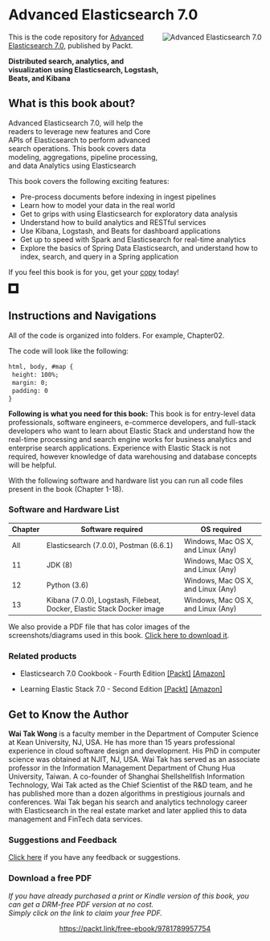 # Advanced Elasticsearch 7.0

<a href="https://www.packtpub.com/in/data/mastering-elasticsearch-7-0?utm_source=github&utm_medium=repository&utm_campaign="><img src="" alt="" height="256px" align="right"><img src="https://www.packtpub.com/media/catalog/product/cache/e4d64343b1bc593f1c5348fe05efa4a6/9/7/9781789957754-original.jpeg" alt="Advanced Elasticsearch 7.0" height="256px" align="right"></a>


This is the code repository for [Advanced Elasticsearch 7.0](https://www.packtpub.com/in/data/mastering-elasticsearch-7-0?utm_source=github&utm_medium=repository&utm_campaign=), published by Packt.

**Distributed search, analytics, and visualization using Elasticsearch, Logstash, Beats, and Kibana**

## What is this book about?
Advanced Elasticsearch 7.0, will help the readers to leverage new features and Core APIs of Elasticsearch to perform advanced search operations. This book covers data modeling, aggregations, pipeline processing, and data Analytics using Elasticsearch

This book covers the following exciting features:
* Pre-process documents before indexing in ingest pipelines
* Learn how to model your data in the real world
* Get to grips with using Elasticsearch for exploratory data analysis
* Understand how to build analytics and RESTful services
* Use Kibana, Logstash, and Beats for dashboard applications
* Get up to speed with Spark and Elasticsearch for real-time analytics
* Explore the basics of Spring Data Elasticsearch, and understand how to index, search, and query in a Spring application


If you feel this book is for you, get your [copy](https://www.amazon.com/dp/1789957753) today!

<a href="https://www.packtpub.com/?utm_source=github&utm_medium=banner&utm_campaign=GitHubBanner"><img src="https://raw.githubusercontent.com/PacktPublishing/GitHub/master/GitHub.png" 
alt="https://www.packtpub.com/" border="5" /></a>

## Instructions and Navigations
All of the code is organized into folders. For example, Chapter02.

The code will look like the following:
```
html, body, #map {
 height: 100%; 
 margin: 0;
 padding: 0
}
```

**Following is what you need for this book:**
This book is for entry-level data professionals, software engineers, e-commerce developers, and full-stack developers who want to learn about Elastic Stack and understand how the real-time processing and search engine works for business analytics and enterprise search applications. Experience with Elastic Stack is not required, however knowledge of data warehousing and database concepts will be helpful.

With the following software and hardware list you can run all code files present in the book (Chapter 1-18).
### Software and Hardware List
| Chapter | Software required | OS required |
| -------- | ------------------------------------ | ----------------------------------- |
| All | Elasticsearch (7.0.0), Postman (6.6.1) | Windows, Mac OS X, and Linux (Any) |
| 11 | JDK (8) | Windows, Mac OS X, and Linux (Any) |
| 12 | Python (3.6) | Windows, Mac OS X, and Linux (Any) |
| 13 | Kibana (7.0.0), Logstash, Filebeat, Docker, Elastic Stack Docker image | Windows, Mac OS X, and Linux (Any) |


We also provide a PDF file that has color images of the screenshots/diagrams used in this book. [Click here to download it](https://static.packt-cdn.com/downloads/9781789957754_ColorImages.pdf).

### Related products
* Elasticsearch 7.0 Cookbook - Fourth Edition  [[Packt]](https://www.packtpub.com/big-data-and-business-intelligence/elasticsearch-70-cookbook-fourth-edition?utm_source=github&utm_medium=repository&utm_campaign=) [[Amazon]](https://www.amazon.com/dp/1789956501)

* Learning Elastic Stack 7.0 - Second Edition  [[Packt]](https://www.packtpub.com/in/big-data-and-business-intelligence/learning-elastic-stack-70-second-edition?utm_source=github&utm_medium=repository&utm_campaign=) [[Amazon]](https://www.amazon.com/dp/1789954398)



## Get to Know the Author
**Wai Tak Wong** is a faculty member in the Department of Computer Science at Kean University, NJ, USA. He has more than 15 years professional experience in cloud software design and development. His PhD in computer science was obtained at NJIT, NJ, USA. Wai Tak has served as an associate professor in the Information Management Department of Chung Hua University, Taiwan. A co-founder of Shanghai Shellshellfish Information Technology, Wai Tak acted as the Chief Scientist of the R&D team, and he has published more than a dozen algorithms in prestigious journals and conferences. Wai Tak began his search and analytics technology career with Elasticsearch in the real estate market and later applied this to data management and FinTech data services.

### Suggestions and Feedback
[Click here](https://docs.google.com/forms/d/e/1FAIpQLSdy7dATC6QmEL81FIUuymZ0Wy9vH1jHkvpY57OiMeKGqib_Ow/viewform) if you have any feedback or suggestions.


### Download a free PDF

 <i>If you have already purchased a print or Kindle version of this book, you can get a DRM-free PDF version at no cost.<br>Simply click on the link to claim your free PDF.</i>
<p align="center"> <a href="https://packt.link/free-ebook/9781789957754">https://packt.link/free-ebook/9781789957754 </a> </p>